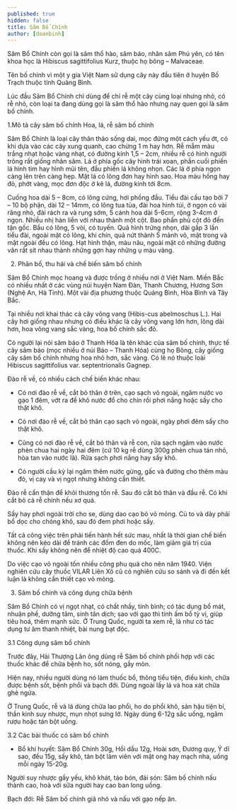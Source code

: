 ```yaml
---
published: true
hidden: false
title: Sâm Bổ Chính
author: [doanbinh]
---
```


Sâm Bổ Chính còn gọi là sâm thổ hào, sâm báo, nhân sâm Phú yên, có tên khoa học là Hibiscus sagittifolius Kurz, thuộc họ bông – Malvaceae.

Tên bố chính vì một y gia Việt Nam sử dụng cây này đầu tiên ở huyện Bố Trạch thuộc  tỉnh Quãng Bình.

Lúc đầu Sâm Bổ Chính chỉ dùng để chỉ rễ một cây cùng loại nhưng nhỏ, có rễ nhỏ, còn loại ta đang dùng gọi là sâm thổ hào nhưng nay quen gọi là sâm bố chính.

1.Mô tả cây sâm bố chính Hoa, lá, rễ sâm bố chính

Sâm Bổ Chính là loại cây thân thảo sống dai, mọc đứng một cách yếu ớt, có khi dựa vào các cây xung quanh, cao chừng 1 m hay hơn. Rễ mẫm màu trắng nhạt hoặc vàng nhạt, có đường kính 1,5 – 2cm, nhiều rễ có hình người trông rất giống nhân sâm. Lá ở phía gốc cây hình trái xoan, phần cuối phiến lá hình tim hay hình mũi tên, đầu phiến lá không nhọn. Các lá ở phía ngọn càng lên trên càng hẹp. Mặt lá có lông đơn hay hình sao. Hoa màu hồng hay đỏ, phớt vàng, mọc đơn độc ở kẽ lá, đường kính tới 8cm.

Cuống hoa dài 5 – 8cm, có lông cứng, hơi phồng đầu. Tiểu đài cấu tạo bởi 7 – 10 bộ phận, dài 12 – 14mm, có lông tua tủa, đài hoa hình túi, ở ngọn có vài răng nhỏ, đài rách ra và rụng sớm, 5 cánh hoa dài 5-6cm, rộng 3-4cm ở ngọn. Nhiều nhị hàn liền với nhau thành một cột. Bao phấn phủ cột đỏ đến tận gốc. Bầu có lông, 5 vòi, có tuyến. Quả hình trứng nhọn, dài gấp 3 lần tiểu đài, ngoài mặt có lông, khi chín, quả nứt thành 5 mảnh vỏ, mặt trong và mặt ngoài đều có lông. Hạt hình thận, màu nâu, ngoài mặt có những đường vân rất sít nhau thành những gợn hay những ụ màu vàng.

2. Phân bố, thu hái và chế biến sâm bố chính

Sâm Bổ Chính  mọc hoang và được trồng ở nhiều nơi ở Việt Nam. Miền Bắc có nhiều nhất ở các vùng núi huyện Nam Đàn, Thanh Chương, Hương Sơn (Nghệ An, Hà Tỉnh). Một vài địa phương thuộc Quảng Bình, Hòa Bình và Tây Bắc.

Tại nhiều nơi khai thác cả cây vông vang (Hibis-cus abelmoschus L.). Hai cây hơi giống nhau nhưng có điều khác là cây vông vang lớn hơn, lông dài hơn, hoa vông vang sắc vàng, hoa bố chính sắc đỏ.

Có người lại nói sâm báo ở Thanh Hóa là tên khác của sâm bố chính, thực tế cây sâm báo (mọc nhiều ở núi Báo – Thanh Hóa) cùng họ Bông, cây giống cây sâm bố chính nhưng hoa nhỏ hơn, sắc vàng. Có lẽ nó thuộc loài Hibiscus sagittifolius var. septentrionalis Gagnep.

 Đào rễ về, có nhiều cách chế biến khác nhau:

- Có nơi đào rễ về, cắt bỏ thân ở trên, cạo sạch vỏ ngoài, ngâm nước vo gạo 1 đêm, vớt ra để khô nước đổ cho chín rồi phơi nắng hoặc sấy cho thật khô.

- Có nơi đào rễ về, cắt bỏ thân cạo sạch vỏ ngoài, ngày phơi đêm sấy cho thật khô.

 - Cũng có nơi đào rễ về, cắt bỏ thân và rễ con, rửa sạch ngâm vào nước phèn chua hai ngày hai đêm (cứ 10 kg rễ dùng 300g phèn chua tán nhỏ, hòa tan vào nước lã). Rửa sạch phơi nắng hay sấy khô.

 - Có người cầu kỳ lại ngâm thêm nước gừng, gấc và đường cho thêm màu đỏ, vị cay và vị ngọt nhưng không cần thiết.

Đào rễ cẩn thận để khỏi thương tổn rễ. Sau đó cắt bỏ thân và đầu rễ. Có khi cắt bỏ cả rễ chính nếu xơ quá.

Sấy hay phơi ngoài trời cho se, dùng dao cạo bỏ vỏ mỏng. Củ to và dày phải bổ dọc cho chóng khô, sau đó đem phơi hoặc sấy.

Tất cả công việc trên phải tiến hành hết sức mau, nhất là thời gian chế biến không nên kéo dài để tránh các đốm đen do mốc, làm giảm giá trị của thuốc. Khi sấy không nên để nhiệt độ cao quá 400C.

Do việc cạo vỏ ngoài tốn nhiều công phu quá cho nên năm 1940. Viện nghiên cứu cây thuốc VILAR Liên Xô cũ có nghiên cứu so sánh và đi đến kết luận là không cần thiết cạo vỏ mỏng.

3. Sâm bố chính và công dụng chữa bệnh

Sâm Bổ Chính có vị ngọt nhạt, có chất nhầy, tính bình; có tác dụng bổ mát, nhuận phế, dưỡng tâm, sinh tân dịch; sao với gạo thì tính ấm bổ tỳ vị, giúp tiêu hoá, thêm mạnh sức. Ở Trung Quốc, người ta xem rễ, lá như có tác dụng tư âm thanh nhiệt, bài nung bạt độc.

3.1 Công dụng sâm bổ chính

Trước đây, Hải Thượng Lãn ông dùng rễ Sâm bố chính phối hợp với các thuốc khác để chữa bệnh ho, sốt nóng, gầy mòn.

Hiện nay, nhiều người dùng nó làm thuốc bổ, thông tiểu tiện, điều kinh, chữa được bệnh sốt, bệnh phổi và bạch đới. Dùng ngoài lấy lá và hoa xát chữa ghẻ ngứa.

Ở Trung Quốc, rễ và lá dùng chữa lao phổi, ho do phổi khô, sản hậu tiện bí, thần kinh suy nhược, mụn nhọt sưng lở. Ngày dùng 6-12g sắc uống, ngâm rượu hoặc tán bột uống.

3.2 Các bài thuốc có sâm bố chính

- Bổ khí huyết: Sâm Bổ Chính 30g, Hồi dầu 12g, Hoài sơn, Đương quy, Ý dĩ sao, đều 15g, sấy khô, tán bột làm viên với mật ong hay mạch nha, uống mỗi ngày 15-20g.

Người suy nhược gầy yếu, khô khát, táo bón, đái són: Sâm bố chính nấu thành cao, hoà với sữa người hay cao ban long uống.

Bạch đới: Rễ Sâm bố chính giã nhỏ và nấu với gạo nếp ăn.